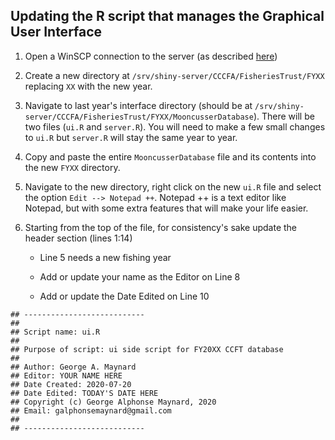 ## Updating the R script that manages the Graphical User Interface

1. Open a WinSCP connection to the server (as described [here](/Manuals/WinSCPold.md))

2. Create a new directory at `/srv/shiny-server/CCCFA/FisheriesTrust/FYXX` replacing `XX` with the new year.

3. Navigate to last year's interface directory (should be at `/srv/shiny-server/CCCFA/FisheriesTrust/FYXX/MooncusserDatabase`). There will be two files (`ui.R` and `server.R`). You will need to make a few small changes to `ui.R` but `server.R` will stay the same year to year.

4. Copy and paste the entire `MooncusserDatabase` file and its contents into the new `FYXX` directory.

5. Navigate to the new directory, right click on the new `ui.R` file and select the option `Edit --> Notepad ++`. Notepad ++ is a  text editor like Notepad, but with some extra features that will make your life easier. 

6. Starting from the top of the file, for consistency's sake update the header section (lines 1:14)

    - Line 5 needs a new fishing year
  
    - Add or update your name as the Editor on Line 8
  
    - Add or update the Date Edited on Line 10

```
## ---------------------------
##
## Script name: ui.R
##
## Purpose of script: ui side script for FY20XX CCFT database
##
## Author: George A. Maynard
## Editor: YOUR NAME HERE
## Date Created: 2020-07-20
## Date Edited: TODAY'S DATE HERE
## Copyright (c) George Alphonse Maynard, 2020
## Email: galphonsemaynard@gmail.com
##
## ---------------------------
```
